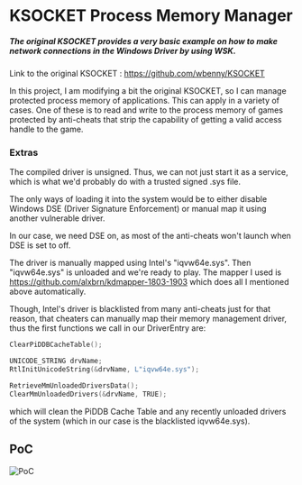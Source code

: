 # KSOCKET Process Memory Manager


##### The original KSOCKET provides a very basic example on how to make network connections in the Windows Driver by using WSK.
Link to the original KSOCKET : https://github.com/wbenny/KSOCKET


In this project, I am modifying a bit the original KSOCKET, so I can manage protected process memory of applications.
This can apply in a variety of cases. One of these is to read  and write to the process memory of games protected by anti-cheats that strip the capability of getting a valid access handle to the game.


### Extras

The compiled driver is unsigned. Thus, we can not just start it as a service, which is what we'd probably do with a trusted signed .sys file.

The only ways of loading it into the system would be to either disable Windows DSE (Driver Signature Enforcement)
or manual map it using another vulnerable driver.

In our case, we need DSE on, as most of the anti-cheats won't launch when DSE is set to off.

The driver is manually mapped using Intel's "iqvw64e.sys". 
Then "iqvw64e.sys" is unloaded and we're ready to play.
The mapper I used is https://github.com/alxbrn/kdmapper-1803-1903
which does all I mentioned above automatically.

Though, Intel's driver is blacklisted from many anti-cheats just for that reason, that cheaters can manually map their memory management driver,
thus the first functions we call in our DriverEntry are:
```C
ClearPiDDBCacheTable();

UNICODE_STRING drvName;
RtlInitUnicodeString(&drvName, L"iqvw64e.sys");

RetrieveMmUnloadedDriversData();
ClearMmUnloadedDrivers(&drvName, TRUE);
```
which will clean the PiDDB Cache Table and any recently unloaded drivers of the system (which in our case is the blacklisted iqvw64e.sys).


## PoC
![PoC](https://i.imgur.com/CTADSHW.png)